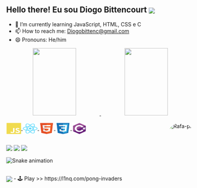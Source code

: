 ## Hello there! Eu sou Diogo Bittencourt <img align="center" src="https://media.giphy.com/media/4AinVHD68bKoYooy8t/giphy.gif" width="150">

- 🌱 I’m currently learning JavaScript, HTML, CSS e C
- 📫 How to reach me: Diogobittenc@gmail.com
- 😄 Pronouns: He/him

<div align="center">
  <a href="https://github.com/diogobitten">
  <img height="180em"img width="48%" src="https://github-readme-stats.vercel.app/api?username=diogobitten&show_icons=true&theme=radical&include_all_commits=true&count_private=true"/>
  <img height="180em" img width="48%" src="https://github-readme-stats.vercel.app/api/top-langs/?username=diogobitten&layout=compact&langs_count=7&theme=radical"/>
</div>
  
 <div style="display: inline_block"><br>
  <img align="center" alt="Rafa-Js" height="30" width="40" src="https://raw.githubusercontent.com/devicons/devicon/master/icons/javascript/javascript-plain.svg">
  <img align="center" alt="Rafa-React" height="30" width="40" src="https://raw.githubusercontent.com/devicons/devicon/master/icons/react/react-original.svg">
  <img align="center" alt="Rafa-HTML" height="30" width="40" src="https://raw.githubusercontent.com/devicons/devicon/master/icons/html5/html5-original.svg">
  <img align="center" alt="Rafa-CSS" height="30" width="40" src="https://raw.githubusercontent.com/devicons/devicon/master/icons/css3/css3-original.svg">
  <img align="center" alt="Rafa-Csharp" height="30" width="40" src="https://raw.githubusercontent.com/devicons/devicon/master/icons/csharp/csharp-original.svg">
  <img align="right" alt="Rafa-pic" height="150" style="border-radius:50px;" 
  src="https://media.giphy.com/media/bGgsc5mWoryfgKBx1u/giphy.gif">
</div>
  
  ##
  
<div> 
  <a href="https://instagram.com/diogobitten" target="_blank"><img src="https://img.shields.io/badge/-Instagram-%23E4405F?style=for-the-badge&logo=instagram&logoColor=white" target="_blank"></a>
 <a href="https://discord.gg/diogob" target="_blank"><img src="https://img.shields.io/badge/Discord-7289DA?style=for-the-badge&logo=discord&logoColor=white" target="_blank"></a> 
  <a href = "mailto:diogobittenc@gmail.com"><img src="https://img.shields.io/badge/-Gmail-%23333?style=for-the-badge&logo=gmail&logoColor=white" target="_blank"></a>
 
  ![Snake animation](https://github.com/Diogobitten/Diogobitten/blob/output/github-contribution-grid-snake.svg)
 
</div>

 ## 
 
 <img align="center" src="https://media.giphy.com/media/IQO0dKc9UjwNPtH3vx/giphy.gif" width="600">
- 🕹️ Play >> https://l1nq.com/pong-invaders
 
